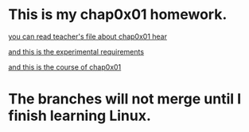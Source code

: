 # This is my chap0x01 homework.
[you can read teacher's file about chap0x01 hear](https://c4pr1c3.github.io/LinuxSysAdmin/chap0x01.md.html#/title-slide)

[and this is the experimental requirements](https://c4pr1c3.github.io/LinuxSysAdmin/chap0x01.exp.md.html)

[and this is the course of chap0x01](https://www.bilibili.com/video/av86360440?t=1994)
# The branches will not merge until I finish learning Linux.
